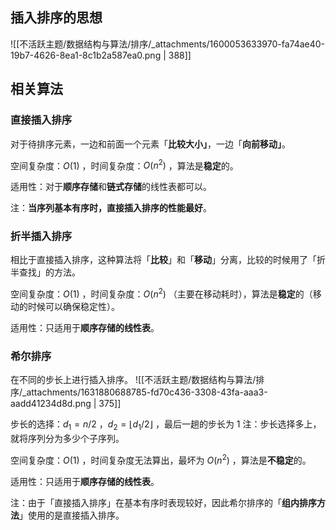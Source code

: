 
## 插入排序的思想
![[不活跃主题/数据结构与算法/排序/_attachments/1600053633970-fa74ae40-19b7-4626-8ea1-8c1b2a587ea0.png | 388]]


## 相关算法

### 直接插入排序
对于待排序元素，一边和前面一个元素「**比较大小」**，一边「**向前移动」**。

空间复杂度：$O(1)$ ，时间复杂度：$O(n^2)$ ，算法是**稳定**的。

适用性：对于**顺序存储**和**链式存储**的线性表都可以。

注：**当序列基本有序时，直接插入排序的性能最好**。


### 折半插入排序
相比于直接插入排序，这种算法将「**比较**」和「**移动**」分离，比较的时候用了「折半查找」的方法。

空间复杂度：$O(1)$ ，时间复杂度：$O(n^2)$ （主要在移动耗时），算法是**稳定**的（移动的时候可以确保稳定性）。

适用性：只适用于**顺序存储的线性表**。


### 希尔排序
在不同的步长上进行插入排序。
![[不活跃主题/数据结构与算法/排序/_attachments/1631880688785-fd70c436-3308-43fa-aaa3-aadd41234d8d.png | 375]]

步长的选择：$d_1 = n/2$ ，$d_2 = \lfloor d_1/2 \rfloor$ ，最后一趟的步长为 $1$ 
注：步长选择多上，就将序列分为多少个子序列。

空间复杂度：$O(1)$ ，时间复杂度无法算出，最坏为 $O(n^2)$ ，算法是**不稳定**的。

适用性：只适用于**顺序存储的线性表**。

注：由于「直接插入排序」在基本有序时表现较好，因此希尔排序的「**组内排序方法**」使用的是直接插入排序。


